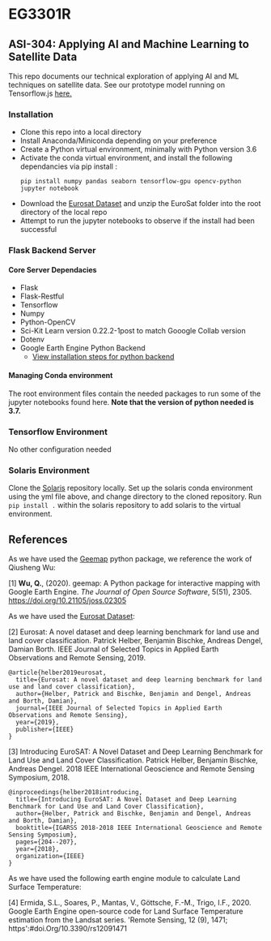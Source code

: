 # EG3301R

## ASI-304: Applying AI and Machine Learning to Satellite Data

This repo documents our technical exploration of applying AI and ML techniques on satellite data. See our prototype model running on Tensorflow.js [here.](https://asi-304-prototype.netlify.app/#/)

### Installation

- Clone this repo into a local directory
- Install Anaconda/Miniconda depending on your preference
- Create a Python virtual environment, minimally with Python version 3.6
- Activate the conda virtual environment, and install the following dependancies via pip install :
  ```
  pip install numpy pandas seaborn tensorflow-gpu opencv-python jupyter notebook
  ```
- Download the [Eurosat Dataset](https://github.com/phelber/EuroSAT) and unzip the EuroSat folder into the root directory of the local repo
- Attempt to run the jupyter notebooks to observe if the install had been successful

### Flask Backend Server

#### Core Server Dependacies

- Flask
- Flask-Restful
- Tensorflow
- Numpy
- Python-OpenCV
- Sci-Kit Learn version 0.22.2-1post to match Gooogle Collab version
- Dotenv
- Google Earth Engine Python Backend
  - [View installation steps for python backend](https://developers.google.com/earth-engine/guides/python_install)

#### Managing Conda environment

The root environment files contain the needed packages to run some of the jupyter notebooks found here. **Note that the version of python needed is 3.7.**

### Tensorflow Environment

No other configuration needed

### Solaris Environment

Clone the [Solaris](https://github.com/CosmiQ/solaris) repository locally. Set up the solaris conda environment using the yml file above, and change directory to the cloned repository. Run `pip install .` within the solaris repository to add solaris to the virtual environment.

## References

As we have used the [Geemap](https://github.com/giswqs/geemap) python package, we reference the work of Qiusheng Wu:

[1] **Wu, Q.**, (2020). geemap: A Python package for interactive mapping with Google Earth Engine. _The Journal of Open Source Software_, 5(51), 2305. https://doi.org/10.21105/joss.02305

As we have used the [Eurosat Dataset](https://github.com/phelber/EuroSAT):

[2] Eurosat: A novel dataset and deep learning benchmark for land use and land cover classification. Patrick Helber, Benjamin Bischke, Andreas Dengel, Damian Borth. IEEE Journal of Selected Topics in Applied Earth Observations and Remote Sensing, 2019.

```
@article{helber2019eurosat,
  title={Eurosat: A novel dataset and deep learning benchmark for land use and land cover classification},
  author={Helber, Patrick and Bischke, Benjamin and Dengel, Andreas and Borth, Damian},
  journal={IEEE Journal of Selected Topics in Applied Earth Observations and Remote Sensing},
  year={2019},
  publisher={IEEE}
}
```

[3] Introducing EuroSAT: A Novel Dataset and Deep Learning Benchmark for Land Use and Land Cover Classification. Patrick Helber, Benjamin Bischke, Andreas Dengel. 2018 IEEE International Geoscience and Remote Sensing Symposium, 2018.

```
@inproceedings{helber2018introducing,
  title={Introducing EuroSAT: A Novel Dataset and Deep Learning Benchmark for Land Use and Land Cover Classification},
  author={Helber, Patrick and Bischke, Benjamin and Dengel, Andreas and Borth, Damian},
  booktitle={IGARSS 2018-2018 IEEE International Geoscience and Remote Sensing Symposium},
  pages={204--207},
  year={2018},
  organization={IEEE}
}
```

As we have used the following earth engine module to calculate Land Surface Temperature:

[4] Ermida, S.L., Soares, P., Mantas, V., Göttsche, F.-M., Trigo, I.F., 2020.
Google Earth Engine open-source code for Land Surface Temperature estimation from the Landsat series.
'Remote Sensing, 12 (9), 1471; https':#doi.Org/10.3390/rs12091471
